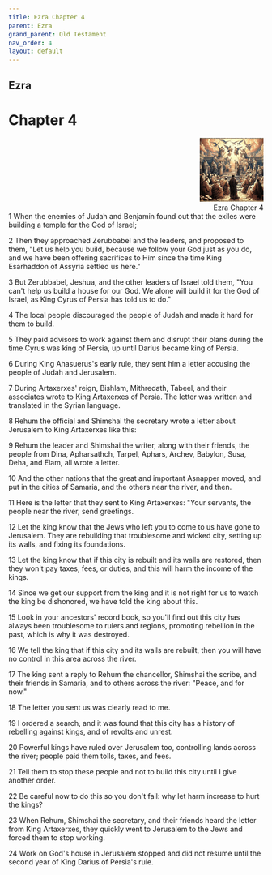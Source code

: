 ```yaml
---
title: Ezra Chapter 4
parent: Ezra
grand_parent: Old Testament
nav_order: 4
layout: default
---
```


## Ezra

# Chapter 4

<div style="clear: both; text-align: right;">
    <img src="/assets/Image/Ezra/500/4.jpg" alt="Ezra Chapter 4" class="chapter-image" style="max-width: 25%; height: auto;"/>
    <figcaption style="font-size: 14px;">Ezra Chapter 4</figcaption>
</div>
1 When the enemies of Judah and Benjamin found out that the exiles were building a temple for the God of Israel;

2 Then they approached Zerubbabel and the leaders, and proposed to them, "Let us help you build, because we follow your God just as you do, and we have been offering sacrifices to Him since the time King Esarhaddon of Assyria settled us here."

3 But Zerubbabel, Jeshua, and the other leaders of Israel told them, "You can't help us build a house for our God. We alone will build it for the God of Israel, as King Cyrus of Persia has told us to do."

4 The local people discouraged the people of Judah and made it hard for them to build.

5 They paid advisors to work against them and disrupt their plans during the time Cyrus was king of Persia, up until Darius became king of Persia.

6 During King Ahasuerus's early rule, they sent him a letter accusing the people of Judah and Jerusalem.

7 During Artaxerxes' reign, Bishlam, Mithredath, Tabeel, and their associates wrote to King Artaxerxes of Persia. The letter was written and translated in the Syrian language.

8 Rehum the official and Shimshai the secretary wrote a letter about Jerusalem to King Artaxerxes like this:

9 Rehum the leader and Shimshai the writer, along with their friends, the people from Dina, Apharsathch, Tarpel, Aphars, Archev, Babylon, Susa, Deha, and Elam, all wrote a letter.

10 And the other nations that the great and important Asnapper moved, and put in the cities of Samaria, and the others near the river, and then.

11 Here is the letter that they sent to King Artaxerxes: "Your servants, the people near the river, send greetings.

12 Let the king know that the Jews who left you to come to us have gone to Jerusalem. They are rebuilding that troublesome and wicked city, setting up its walls, and fixing its foundations.

13 Let the king know that if this city is rebuilt and its walls are restored, then they won't pay taxes, fees, or duties, and this will harm the income of the kings.

14 Since we get our support from the king and it is not right for us to watch the king be dishonored, we have told the king about this.

15 Look in your ancestors' record book, so you'll find out this city has always been troublesome to rulers and regions, promoting rebellion in the past, which is why it was destroyed.

16 We tell the king that if this city and its walls are rebuilt, then you will have no control in this area across the river.

17 The king sent a reply to Rehum the chancellor, Shimshai the scribe, and their friends in Samaria, and to others across the river: "Peace, and for now."

18 The letter you sent us was clearly read to me.

19 I ordered a search, and it was found that this city has a history of rebelling against kings, and of revolts and unrest.

20 Powerful kings have ruled over Jerusalem too, controlling lands across the river; people paid them tolls, taxes, and fees.

21 Tell them to stop these people and not to build this city until I give another order.

22 Be careful now to do this so you don't fail: why let harm increase to hurt the kings?

23 When Rehum, Shimshai the secretary, and their friends heard the letter from King Artaxerxes, they quickly went to Jerusalem to the Jews and forced them to stop working.

24 Work on God's house in Jerusalem stopped and did not resume until the second year of King Darius of Persia's rule.


